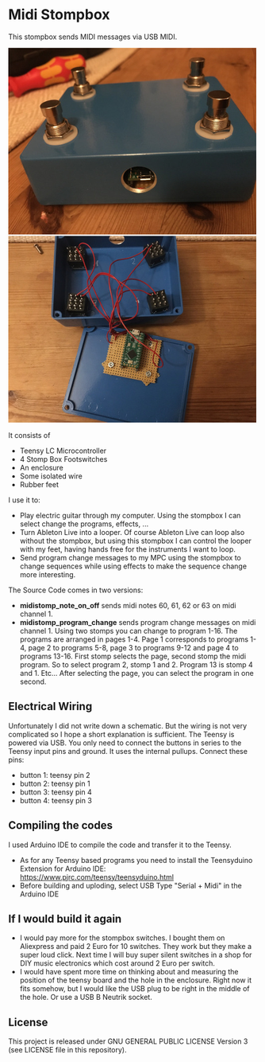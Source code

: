 # Midi Stompbox

This stompbox sends MIDI messages via USB MIDI. 

![stompbox.jpeg](stompbox.jpeg)
![stompbox_open.jpeg](stompbox_open.jpeg)


It consists of

* Teensy LC Microcontroller
* 4 Stomp Box Footswitches
* An enclosure
* Some isolated wire
* Rubber feet

I use it to:

* Play electric guitar through my computer. Using the stompbox I can select change the programs, effects, ...
* Turn Ableton Live into a looper. Of course Ableton Live can loop also without the stompbox, but using this stompbox I can control the looper with my feet, having hands free for the instruments I want to loop.
* Send program change messages to my MPC using the stompbox to change sequences while using effects to make the sequence change more interesting.

The Source Code comes in two versions:

* **midistomp_note_on_off** sends midi notes 60, 61, 62 or 63 on midi channel 1.
* **midistomp_program_change** sends program change messages on midi channel 1. Using two stomps you can change to program 1-16. The programs are arranged in pages 1-4. Page 1 corresponds to programs 1-4, page 2 to programs 5-8, page 3 to programs 9-12 and page 4 to programs 13-16. First stomp selects the page, second stomp the midi program. So to select program 2, stomp 1 and 2. Program 13 is stomp 4 and 1. Etc... After selecting the page, you can select the program in one second.

## Electrical Wiring

Unfortunately I did not write down a schematic. But the wiring is not very complicated so I hope a short explanation is sufficient. The Teensy is powered via USB. You only need to connect the buttons in series to the Teensy input pins and ground. It uses the internal pullups. Connect these pins:

* button 1: teensy pin 2
* button 2: teensy pin 1
* button 3: teensy pin 4
* button 4: teensy pin 3

## Compiling the codes

I used Arduino IDE to compile the code and transfer it to the Teensy. 

* As for any Teensy based programs you need to install the Teensyduino Extension for Arduino IDE: https://www.pjrc.com/teensy/teensyduino.html
* Before building and uploding, select USB Type "Serial + Midi" in the Arduino IDE

## If I would build it again

* I would pay more for the stompbox switches. I bought them on Aliexpress and paid 2 Euro for 10 switches. They work but they make a super loud click. Next time I will buy super silent switches in a shop for DIY music electronics which cost around 2 Euro per switch.
* I would have spent more time on thinking about and measuring the position of the teensy board and the hole in the enclosure. Right now it fits somehow, but I would like the USB plug to be right in the middle of the hole. Or use a USB B Neutrik socket.

## License

This project is released under GNU GENERAL PUBLIC LICENSE Version 3 (see LICENSE file in this repository).
